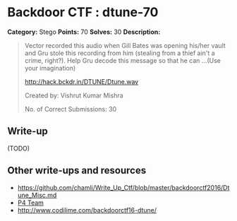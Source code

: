 # Backdoor CTF : dtune-70

**Category:** Stego
**Points:** 70
**Solves:** 30
**Description:**

> Vector recorded this audio when Gill Bates was opening his/her vault and Gru stole this recording from him (stealing from a thief ain't a crime, right?). Help Gru decode this message so that he can ...(Use your imagination)
>
> <http://hack.bckdr.in/DTUNE/Dtune.wav>
>
> Created by: Vishrut Kumar Mishra
>
> No. of Correct Submissions: 30
>


## Write-up

(TODO)

## Other write-ups and resources

* https://github.com/chamli/Write_Up_Ctf/blob/master/backdoorctf2016/Dtune_Misc.md
* [P4 Team](https://github.com/p4-team/ctf/tree/master/2016-06-04-backdoor-ctf/misc_dtune)
* http://www.codilime.com/backdoorctf16-dtune/
